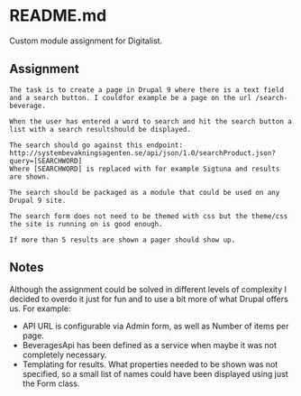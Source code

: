 # README.md

Custom module assignment for Digitalist.

## Assignment

```
The task is to create a page in Drupal 9 where there is a text field and a search button. I couldfor example be a page on the url /search-beverage.

When the user has entered a word to search and hit the search button a list with a search resultshould be displayed.

The search should go against this endpoint:
http://systembevakningsagenten.se/api/json/1.0/searchProduct.json?query=[SEARCHWORD]
Where [SEARCHWORD] is replaced with for example Sigtuna and results are shown.

The search should be packaged as a module that could be used on any Drupal 9 site.

The search form does not need to be themed with css but the theme/css the site is running on is good enough.

If more than 5 results are shown a pager should show up.
```

## Notes

Although the assignment could be solved in different levels of complexity I decided to overdo it just for fun and to use
a bit more of what Drupal offers us. For example:

- API URL is configurable via Admin form, as well as Number of items per page.
- BeveragesApi has been defined as a service when maybe it was not completely necessary.
- Templating for results. What properties needed to be shown was not specified, so a small list of names could have been
  displayed using just the Form class.

